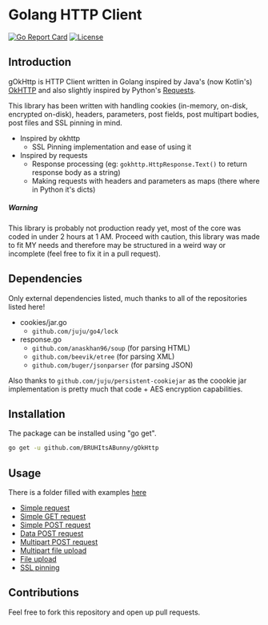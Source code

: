 # Golang HTTP Client

[![Go Report Card](https://goreportcard.com/badge/BRUHItsABunny/gOkHttp)](https://goreportcard.com/report/BRUHItsABunny/gOkHttp)
[![License](http://img.shields.io/badge/license-mit-blue.svg?style=flat-square)](https://raw.githubusercontent.com/BRUHItsABunny/gOkHttp/master/LICENSE)

## Introduction

gOkHttp is HTTP Client written in Golang inspired by Java's (now Kotlin's) [OkHTTP](https://github.com/square/okhttp) and also slightly inspired by Python's [Requests](https://github.com/kennethreitz/requests). 

This library has been written with handling cookies (in-memory, on-disk, encrypted on-disk), headers, parameters, post fields, post multipart bodies, post files and SSL pinning in mind.

* Inspired by okhttp
    * SSL Pinning implementation and ease of using it
* Inspired by requests
    * Response processing (eg: `gokhttp.HttpResponse.Text()` to return response body as a string)
    * Making requests with headers and parameters as maps (there where in Python it's dicts)

##### Warning

This library is probably not production ready yet, most of the core was coded in under 2 hours at 1 AM. Proceed with caution, this library was made to fit MY needs and therefore may be structured in a weird way or incomplete (feel free to fix it in a pull request).

## Dependencies

Only external dependencies listed, much thanks to all of the repositories listed here!

* cookies/jar.go
    * `github.com/juju/go4/lock`
* response.go
    * `github.com/anaskhan96/soup` (for parsing HTML)
    * `github.com/beevik/etree` (for parsing XML)
    * `github.com/buger/jsonparser` (for parsing JSON)

Also thanks to `github.com/juju/persistent-cookiejar` as the coookie jar implementation is pretty much that code + AES encryption capabilities.

## Installation

The package can be installed using "go get".

```bash
go get -u github.com/BRUHItsABunny/gOkHttp
```

## Usage

There is a folder filled with examples [here](https://github.com/BRUHItsABunny/gOkHttp/tree/master/_examples/)

* [Simple request](https://raw.githubusercontent.com/BRUHItsABunny/gOkHttp/master/_examples/simple_request.go)
* [Simple GET request](https://raw.githubusercontent.com/BRUHItsABunny/gOkHttp/master/_examples/simple_get.go)
* [Simple POST request](https://raw.githubusercontent.com/BRUHItsABunny/gOkHttp/master/_examples/simple_post.go)
* [Data POST request](https://raw.githubusercontent.com/BRUHItsABunny/gOkHttp/master/_examples/data_post.go)
* [Multipart POST request](https://raw.githubusercontent.com/BRUHItsABunny/gOkHttp/master/_examples/multipart_post.go)
* [Multipart file upload](https://raw.githubusercontent.com/BRUHItsABunny/gOkHttp/master/_examples/multipart_file_post.go)
* [File upload](https://raw.githubusercontent.com/BRUHItsABunny/gOkHttp/master/_examples/file_post.go)
* [SSL pinning](https://raw.githubusercontent.com/BRUHItsABunny/gOkHttp/master/_examples/ssl_pinning.go)

## Contributions

Feel free to fork this repository and open up pull requests.
